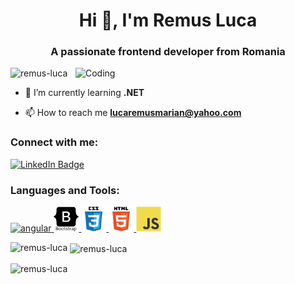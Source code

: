 
<h1 align="center">Hi 👋, I'm Remus Luca</h1>
<h3 align="center">A passionate frontend developer from Romania</h3>
<img align="right" alt="Coding" width="400" src="https://cdn.dribbble.com/users/1162077/screenshots/3848914/programmer.gif" >

<p align="left"> <img src="https://komarev.com/ghpvc/?username=remus-luca&label=Profile%20views&color=0e75b6&style=flat" alt="remus-luca" /> </p>

- 🌱 I’m currently learning **.NET** 

- 📫 How to reach me **lucaremusmarian@yahoo.com**

<h3 align="left">Connect with me:</h3>
<div>
<a href="https://www.linkedin.com/in/remus-luca" target="_blank">
    <img src="https://img.shields.io/badge/LinkedIn-blue?style=for-the-badge&logo=linkedin&logoColor=white" alt="LinkedIn Badge" target="_blank"/>
  </a>
</div>
<h3 align="left">Languages and Tools:</h3>
<p align="left"> <a href="https://angular.io" target="_blank" rel="noreferrer"> <img src="https://angular.io/assets/images/logos/angular/angular.svg" alt="angular" width="40" height="40"/> </a> <a href="https://getbootstrap.com" target="_blank" rel="noreferrer"> <img src="https://raw.githubusercontent.com/devicons/devicon/master/icons/bootstrap/bootstrap-plain-wordmark.svg" alt="bootstrap" width="40" height="40"/> </a> <a href="https://www.w3schools.com/css/" target="_blank" rel="noreferrer"> <img src="https://raw.githubusercontent.com/devicons/devicon/master/icons/css3/css3-original-wordmark.svg" alt="css3" width="40" height="40"/> </a> <a href="https://www.w3.org/html/" target="_blank" rel="noreferrer"> <img src="https://raw.githubusercontent.com/devicons/devicon/master/icons/html5/html5-original-wordmark.svg" alt="html5" width="40" height="40"/> </a> <a href="https://developer.mozilla.org/en-US/docs/Web/JavaScript" target="_blank" rel="noreferrer"> <img src="https://raw.githubusercontent.com/devicons/devicon/master/icons/javascript/javascript-original.svg" alt="javascript" width="40" height="40"/> </a> </p>

<p><img align="left" src="https://github-readme-stats.vercel.app/api/top-langs?username=remus-luca&show_icons=true&locale=en&layout=compact" alt="remus-luca" /></p>

<p>&nbsp;<img align="center" src="https://github-readme-stats.vercel.app/api?username=remus-luca&show_icons=true&locale=en" alt="remus-luca" /></p>

<p><img align="center" src="https://github-readme-streak-stats.herokuapp.com/?user=remus-luca&" alt="remus-luca" /></p>
